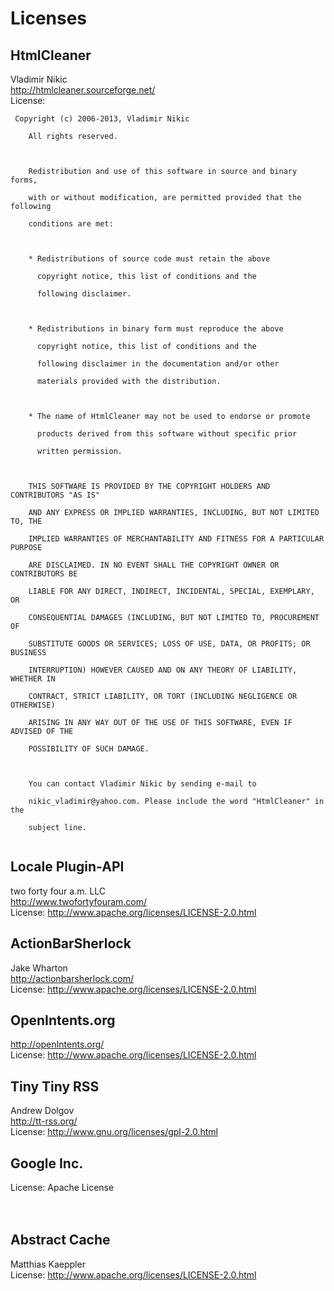 # Licenses #

## HtmlCleaner ##
Vladimir Nikic <br>
<a href='http://htmlcleaner.sourceforge.net/'>http://htmlcleaner.sourceforge.net/</a> <br>
License: <br>
<pre><code>	Copyright (c) 2006-2013, Vladimir Nikic<br>
	All rights reserved.<br>
<br>
	Redistribution and use of this software in source and binary forms,<br>
	with or without modification, are permitted provided that the following<br>
	conditions are met:<br>
<br>
	* Redistributions of source code must retain the above<br>
	  copyright notice, this list of conditions and the<br>
	  following disclaimer.<br>
<br>
	* Redistributions in binary form must reproduce the above<br>
	  copyright notice, this list of conditions and the<br>
	  following disclaimer in the documentation and/or other<br>
	  materials provided with the distribution.<br>
<br>
	* The name of HtmlCleaner may not be used to endorse or promote<br>
	  products derived from this software without specific prior<br>
	  written permission.<br>
<br>
	THIS SOFTWARE IS PROVIDED BY THE COPYRIGHT HOLDERS AND CONTRIBUTORS "AS IS"<br>
	AND ANY EXPRESS OR IMPLIED WARRANTIES, INCLUDING, BUT NOT LIMITED TO, THE<br>
	IMPLIED WARRANTIES OF MERCHANTABILITY AND FITNESS FOR A PARTICULAR PURPOSE<br>
	ARE DISCLAIMED. IN NO EVENT SHALL THE COPYRIGHT OWNER OR CONTRIBUTORS BE<br>
	LIABLE FOR ANY DIRECT, INDIRECT, INCIDENTAL, SPECIAL, EXEMPLARY, OR<br>
	CONSEQUENTIAL DAMAGES (INCLUDING, BUT NOT LIMITED TO, PROCUREMENT OF<br>
	SUBSTITUTE GOODS OR SERVICES; LOSS OF USE, DATA, OR PROFITS; OR BUSINESS<br>
	INTERRUPTION) HOWEVER CAUSED AND ON ANY THEORY OF LIABILITY, WHETHER IN<br>
	CONTRACT, STRICT LIABILITY, OR TORT (INCLUDING NEGLIGENCE OR OTHERWISE)<br>
	ARISING IN ANY WAY OUT OF THE USE OF THIS SOFTWARE, EVEN IF ADVISED OF THE<br>
	POSSIBILITY OF SUCH DAMAGE.<br>
<br>
	You can contact Vladimir Nikic by sending e-mail to<br>
	nikic_vladimir@yahoo.com. Please include the word "HtmlCleaner" in the<br>
	subject line.<br>
</code></pre>

<h2>Locale Plugin-API</h2>
two forty four a.m. LLC <br>
<a href='http://www.twofortyfouram.com/'>http://www.twofortyfouram.com/</a> <br>
License: <a href='http://www.apache.org/licenses/LICENSE-2.0.html'>http://www.apache.org/licenses/LICENSE-2.0.html</a>


<h2>ActionBarSherlock</h2>
Jake Wharton <br>
<a href='http://actionbarsherlock.com/'>http://actionbarsherlock.com/</a> <br>
License: <a href='http://www.apache.org/licenses/LICENSE-2.0.html'>http://www.apache.org/licenses/LICENSE-2.0.html</a>


<h2>OpenIntents.org</h2>
<a href='http://openIntents.org/'>http://openIntents.org/</a> <br>
License: <a href='http://www.apache.org/licenses/LICENSE-2.0.html'>http://www.apache.org/licenses/LICENSE-2.0.html</a>


<h2>Tiny Tiny RSS</h2>
Andrew Dolgov <br>
<a href='http://tt-rss.org/'>http://tt-rss.org/</a> <br>
License: <a href='http://www.gnu.org/licenses/gpl-2.0.html'>http://www.gnu.org/licenses/gpl-2.0.html</a>


<h2>Google Inc.</h2>
License: Apache License<br>
<br>
<br>
<h2>Abstract Cache</h2>
Matthias Kaeppler <br>
License: <a href='http://www.apache.org/licenses/LICENSE-2.0.html'>http://www.apache.org/licenses/LICENSE-2.0.html</a>